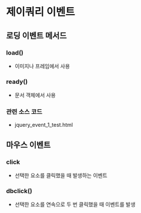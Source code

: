 # 제이쿼리 이벤트
## 로딩 이벤트 메서드
### load()
- 이미지나 프레임에서 사용
### ready()
- 문서 객체에서 사용
### 관련 소스 코드
- jquery_event_1_test.html
## 마우스 이벤트
### click
- 선택한 요소를 클릭했을 때 발생하는 이벤트
### dbclick()
- 선택한 요소를 연속으로 두 번 클릭했을 때 이벤트를 발생